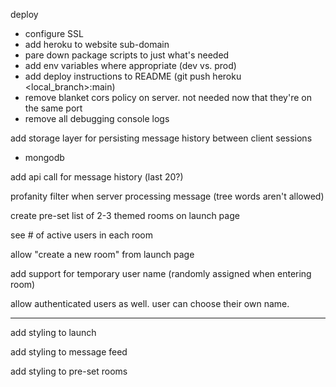 deploy
* configure SSL
* add heroku to website sub-domain
* pare down package scripts to just what's needed
* add env variables where appropriate (dev vs. prod)
* add deploy instructions to README (git push heroku <local_branch>:main)
* remove blanket cors policy on server. not needed now that they're on the same port
* remove all debugging console logs

add storage layer for persisting message history between client sessions
* mongodb

add api call for message history (last 20?)

profanity filter when server processing message (tree words aren't allowed)

create pre-set list of 2-3 themed rooms on launch page

see # of active users in each room

allow "create a new room" from launch page

add support for temporary user name (randomly assigned when entering room)


allow authenticated users as well. user can choose their own name.

---

add styling to launch

add styling to message feed

add styling to pre-set rooms
